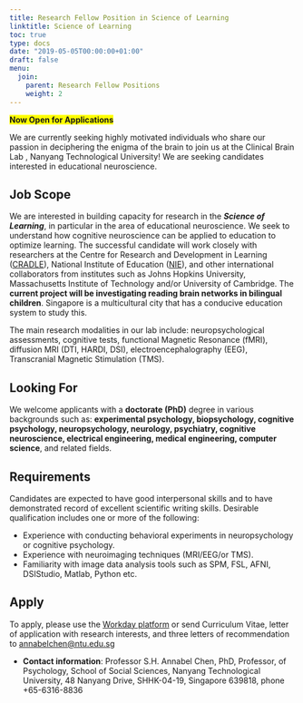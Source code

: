 ```yaml
---
title: Research Fellow Position in Science of Learning
linktitle: Science of Learning
toc: true
type: docs
date: "2019-05-05T00:00:00+01:00"
draft: false
menu:
  join:
    parent: Research Fellow Positions
    weight: 2
---
```


<span style="background-color: #FFFF00">**Now Open for Applications**</span>

We are currently seeking highly motivated individuals who share our passion in deciphering the enigma of the brain to join us at the Clinical Brain Lab , Nanyang Technological University! We are seeking candidates interested in educational neuroscience.
## Job Scope

We are interested in building capacity for research in the ***Science of Learning***, in particular in the area of educational neuroscience. We seek to understand how cognitive neuroscience can be applied to education to optimize learning. The successful candidate will work closely with researchers at the Centre for Research and Development in Learning ([CRADLE](https://cradle.ntu.edu.sg/Pages/home.aspx)), National Institute of Education ([NIE](https://www.nie.edu.sg/)), and other international collaborators from institutes such as Johns Hopkins University, Massachusetts Institute of Technology and/or University of Cambridge. The **current project will be investigating reading brain networks in bilingual children**. Singapore is a multicultural city that has a conducive education system to study this.

The main research modalities in our lab include: neuropsychological assessments, cognitive tests, functional Magnetic Resonance (fMRI), diffusion MRI (DTI, HARDI, DSI), electroencephalography (EEG), Transcranial Magnetic Stimulation (TMS).

## Looking For

We welcome applicants with a **doctorate (PhD)** degree in various backgrounds such as:
**experimental psychology, biopsychology, cognitive psychology, neuropsychology, neurology,
psychiatry, cognitive neuroscience, electrical engineering, medical engineering, computer science**, and related fields.


## Requirements
Candidates are expected to have good interpersonal skills and to have demonstrated record of excellent scientific writing skills. Desirable qualification includes one or more of the following:

* Experience with conducting behavioral experiments in neuropsychology or cognitive psychology.
* Experience with neuroimaging techniques (MRI/EEG/or TMS).
* Familiarity with image data analysis tools such as SPM, FSL, AFNI, DSIStudio, Matlab, Python etc.

## Apply

To apply, please use the [Workday platform](https://ntu.wd3.myworkdayjobs.com/Careers/job/NTU-Main-Campus-Singapore/Research-Fellow--Psychology-Cognitive-Neuroscience-Education-Science-of-Learning-_R00009385-1) or send Curriculum Vitae, letter of application with research interests, and three letters of recommendation to annabelchen@ntu.edu.sg

* **Contact information**: Professor S.H. Annabel Chen, PhD, Professor, of Psychology, School of Social Sciences, Nanyang Technological University, 48 Nanyang Drive, SHHK-04-19, Singapore 639818, phone +65-6316-8836


